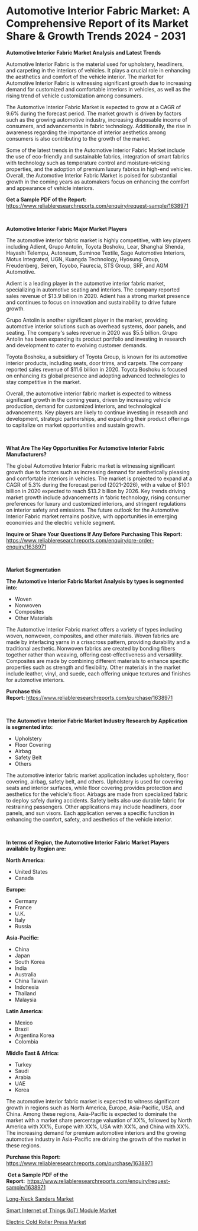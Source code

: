 <p><h1>Automotive Interior Fabric Market: A Comprehensive Report of its Market Share & Growth Trends 2024 - 2031</h1></p><p><strong>Automotive Interior Fabric Market Analysis and Latest Trends</strong></p>
<p><p>Automotive Interior Fabric is the material used for upholstery, headliners, and carpeting in the interiors of vehicles. It plays a crucial role in enhancing the aesthetics and comfort of the vehicle interior. The market for Automotive Interior Fabric is witnessing significant growth due to increasing demand for customized and comfortable interiors in vehicles, as well as the rising trend of vehicle customization among consumers.</p><p>The Automotive Interior Fabric Market is expected to grow at a CAGR of 9.6% during the forecast period. The market growth is driven by factors such as the growing automotive industry, increasing disposable income of consumers, and advancements in fabric technology. Additionally, the rise in awareness regarding the importance of interior aesthetics among consumers is also contributing to the growth of the market.</p><p>Some of the latest trends in the Automotive Interior Fabric Market include the use of eco-friendly and sustainable fabrics, integration of smart fabrics with technology such as temperature control and moisture-wicking properties, and the adoption of premium luxury fabrics in high-end vehicles. Overall, the Automotive Interior Fabric Market is poised for substantial growth in the coming years as automakers focus on enhancing the comfort and appearance of vehicle interiors.</p></p>
<p><strong>Get a Sample PDF of the Report:&nbsp;</strong> <a href="https://www.reliableresearchreports.com/enquiry/request-sample/1638971">https://www.reliableresearchreports.com/enquiry/request-sample/1638971</a></p>
<p>&nbsp;</p>
<p><strong>Automotive Interior Fabric Major Market Players</strong></p>
<p><p>The automotive interior fabric market is highly competitive, with key players including Adient, Grupo Antolin, Toyota Boshoku, Lear, Shanghai Shenda, Hayashi Telempu, Autoneum, Suminoe Textile, Sage Automotive Interiors, Motus Integrated, UGN, Kuangda Technology, Hyosung Group, Freudenberg, Seiren, Toyobo, Faurecia, STS Group, SRF, and AGM Automotive.</p><p>Adient is a leading player in the automotive interior fabric market, specializing in automotive seating and interiors. The company reported sales revenue of $13.9 billion in 2020. Adient has a strong market presence and continues to focus on innovation and sustainability to drive future growth.</p><p>Grupo Antolin is another significant player in the market, providing automotive interior solutions such as overhead systems, door panels, and seating. The company's sales revenue in 2020 was $5.5 billion. Grupo Antolin has been expanding its product portfolio and investing in research and development to cater to evolving customer demands.</p><p>Toyota Boshoku, a subsidiary of Toyota Group, is known for its automotive interior products, including seats, door trims, and carpets. The company reported sales revenue of $11.6 billion in 2020. Toyota Boshoku is focused on enhancing its global presence and adopting advanced technologies to stay competitive in the market.</p><p>Overall, the automotive interior fabric market is expected to witness significant growth in the coming years, driven by increasing vehicle production, demand for customized interiors, and technological advancements. Key players are likely to continue investing in research and development, strategic partnerships, and expanding their product offerings to capitalize on market opportunities and sustain growth.</p></p>
<p>&nbsp;</p>
<p><strong>What Are The Key Opportunities For Automotive Interior Fabric Manufacturers?</strong></p>
<p><p>The global Automotive Interior Fabric market is witnessing significant growth due to factors such as increasing demand for aesthetically pleasing and comfortable interiors in vehicles. The market is projected to expand at a CAGR of 5.3% during the forecast period (2021-2026), with a value of $10.1 billion in 2020 expected to reach $13.2 billion by 2026. Key trends driving market growth include advancements in fabric technology, rising consumer preferences for luxury and customized interiors, and stringent regulations on interior safety and emissions. The future outlook for the Automotive Interior Fabric market remains positive, with opportunities in emerging economies and the electric vehicle segment.</p></p>
<p><strong>Inquire or Share Your Questions If Any Before Purchasing This Report:</strong> <a href="https://www.reliableresearchreports.com/enquiry/pre-order-enquiry/1638971">https://www.reliableresearchreports.com/enquiry/pre-order-enquiry/1638971</a></p>
<p>&nbsp;</p>
<p><strong>Market Segmentation</strong></p>
<p><strong>The Automotive Interior Fabric Market Analysis by types is segmented into:</strong></p>
<p><ul><li>Woven</li><li>Nonwoven</li><li>Composites</li><li>Other Materials</li></ul></p>
<p><p>The Automotive Interior Fabric market offers a variety of types including woven, nonwoven, composites, and other materials. Woven fabrics are made by interlacing yarns in a crisscross pattern, providing durability and a traditional aesthetic. Nonwoven fabrics are created by bonding fibers together rather than weaving, offering cost-effectiveness and versatility. Composites are made by combining different materials to enhance specific properties such as strength and flexibility. Other materials in the market include leather, vinyl, and suede, each offering unique textures and finishes for automotive interiors.</p></p>
<p><strong>Purchase this Report:&nbsp;</strong><a href="https://www.reliableresearchreports.com/purchase/1638971">https://www.reliableresearchreports.com/purchase/1638971</a></p>
<p>&nbsp;</p>
<p><strong>The Automotive Interior Fabric Market Industry Research by Application is segmented into:</strong></p>
<p><ul><li>Upholstery</li><li>Floor Covering</li><li>Airbag</li><li>Safety Belt</li><li>Others</li></ul></p>
<p><p>The automotive interior fabric market application includes upholstery, floor covering, airbag, safety belt, and others. Upholstery is used for covering seats and interior surfaces, while floor covering provides protection and aesthetics for the vehicle's floor. Airbags are made from specialized fabric to deploy safely during accidents. Safety belts also use durable fabric for restraining passengers. Other applications may include headliners, door panels, and sun visors. Each application serves a specific function in enhancing the comfort, safety, and aesthetics of the vehicle interior.</p></p>
<p>&nbsp;</p>
<p><strong>In terms of Region, the Automotive Interior Fabric Market Players available by Region are:</strong></p>
<p>
    <p> <strong> North America: </strong>
        <ul>
            <li>United States</li>
            <li>Canada</li>
        </ul>
        </p> 
    <p> <strong> Europe: </strong>
        <ul>
            <li>Germany</li>
            <li>France</li>
            <li>U.K.</li>
            <li>Italy</li>
            <li>Russia</li>
        </ul>
        </p> 
    <p> <strong> Asia-Pacific: </strong>
        <ul>
            <li>China</li>
            <li>Japan</li>
            <li>South Korea</li>
            <li>India</li>
            <li>Australia</li>
            <li>China Taiwan</li>
            <li>Indonesia</li>
            <li>Thailand</li>
            <li>Malaysia</li>
        </ul>
        </p> 
    <p> <strong> Latin America: </strong>
        <ul>
            <li>Mexico</li>
            <li>Brazil</li>
            <li>Argentina Korea</li>
            <li>Colombia</li>
        </ul>
        </p> 
    <p> <strong> Middle East & Africa: </strong>
        <ul>
            <li>Turkey</li>
            <li>Saudi</li>
            <li>Arabia</li>
            <li>UAE</li>
            <li>Korea</li>
        </ul>
    </p>
    </p>
<p><p>The automotive interior fabric market is expected to witness significant growth in regions such as North America, Europe, Asia-Pacific, USA, and China. Among these regions, Asia-Pacific is expected to dominate the market with a market share percentage valuation of XX%, followed by North America with XX%, Europe with XX%, USA with XX%, and China with XX%. The increasing demand for premium automotive interiors and the growing automotive industry in Asia-Pacific are driving the growth of the market in these regions.</p></p>
<p><strong>Purchase this Report: </strong><a href="https://www.reliableresearchreports.com/purchase/1638971">https://www.reliableresearchreports.com/purchase/1638971</a></p>
<p>&nbsp;<strong>Get a Sample PDF of the Report:&nbsp;&nbsp;</strong><a href="https://www.reliableresearchreports.com/enquiry/request-sample/1638971">https://www.reliableresearchreports.com/enquiry/request-sample/1638971</a></p>
<p><strong></strong></p>
<p><p><a href="https://view.publitas.com/reportprime-1/long-neck-sanders-market-analysis-and-market-size-global-industry-overview-market-segmentation-and-forecast-2023-to-2030/">Long-Neck Sanders Market</a></p><p><a href="https://view.publitas.com/reportprime-1/smart-internet-of-things-iot-module-market-size-furnishes-valuable-information-encompassing-market-share-market-trends-and-projections-spanning-from-2023-to-2030/">Smart Internet of Things (IoT) Module Market</a></p><p><a href="https://view.publitas.com/reportprime-1/electric-cold-roller-press-market-provides-a-comprehensive-analysis-including-a-macro-overview-of-the-market-as-well-as-micro-details-such-as-market-size-and-competitive-landscape/">Electric Cold Roller Press Market</a></p></p>